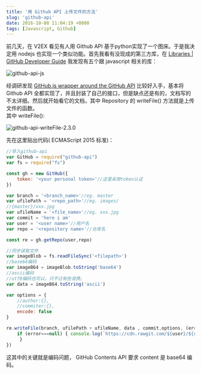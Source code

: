 ```yaml
---
title: '用 Github API 上传文件的方法'
slug: 'github-api'
date: 2016-10-08 11:04:19 +0800
tags: [Javascript, Github]
---
```


前几天，在 V2EX 看见有人用 Github API 基于python实现了一个图床。于是我决定用 nodejs 也实现一个类似功能。首先我看有没现成的第三方库，在 [Libraries | GitHub Developer Guide](https://developer.github.com/libraries/) 我发现有五个跟 javascript 相关的库：  

<!-- more -->

![github-api-js](https://raw.githubusercontent.com/vitzy/imue/master/imgs/github-api-js.png) 

经调研发现 [GitHub.js wrapper around the GitHub API](https://github.com/michael/github) 比较好入手，基本将 Github API 全都实现了，并且封装了自己的接口，但是缺点还是有的，文档写的不太详细。然后就开始看它的文档，其中 Repository 的 writeFile() 方法就是上传文件的函数。  
其中 writeFile():  

![github-api-writeFile-2.3.0](https://raw.githubusercontent.com/vitzy/imue/master/imgs/github-api-writeFile-2.3.0.png)  

先在这里贴出代码( ECMAScript 2015 标准)： 

```javascript
//导入github-api
var GitHub = require("github-api")
var fs = require("fs")

const gh = new GitHub({
	token: '<your personal token>'//这里采用token认证
})

var branch = '<branch_name>'//eg. master
var ufilePath = '<repo_path>'//eg. images/
//{master}/xxx.jpg
var ufileName = '<file_name>'//eg. xxx.jpg
var commit = 'here i am'
var user = '<user name>'//用户名
var repo = '<repository name>'//仓库名

const re = gh.getRepo(user,repo)

//同步读取文件
var imageBlob = fs.readFileSync('<filepath>')
//base64编码
var imageB64 = imageBlob.toString('base64')
//ascii编码
//utf8编码也可以，只不过有些浪费。
var data = imageB64.toString('ascii')

var options = {
    //author:{},
    //commiter:{},
    encode: false
}

re.writeFile(branch, ufilePath + ufileName, data , commit,options, (error,result,request)=>{
    if (error===null) {	console.log(`https://cdn.rawgit.com/${user}/${repo}/${branch}/${ufilePath}${ufileName}`)
	 }
})

```

这其中的关键就是编码问题， GitHub Contents API 要求 content 是 base64 编码。 


​	